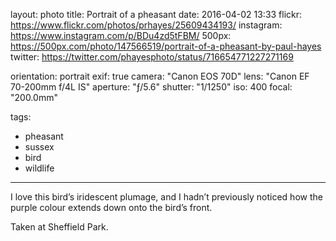 layout: photo
title: Portrait of a pheasant
date: 2016-04-02 13:33
flickr: https://www.flickr.com/photos/prhayes/25609434193/
instagram: https://www.instagram.com/p/BDu4zd5tFBM/
500px: https://500px.com/photo/147566519/portrait-of-a-pheasant-by-paul-hayes
twitter: https://twitter.com/phayesphoto/status/716654771227271169

orientation: portrait
exif: true
camera: "Canon EOS 70D"
lens: "Canon EF 70-200mm f/4L IS"
aperture: "ƒ/5.6"
shutter: "1/1250"
iso: 400
focal: "200.0mm"

tags:
  - pheasant
  - sussex
  - bird
  - wildlife
---

I love this bird’s iridescent plumage, and I hadn’t previously noticed how the purple colour extends down onto the bird’s front.

Taken at Sheffield Park.
